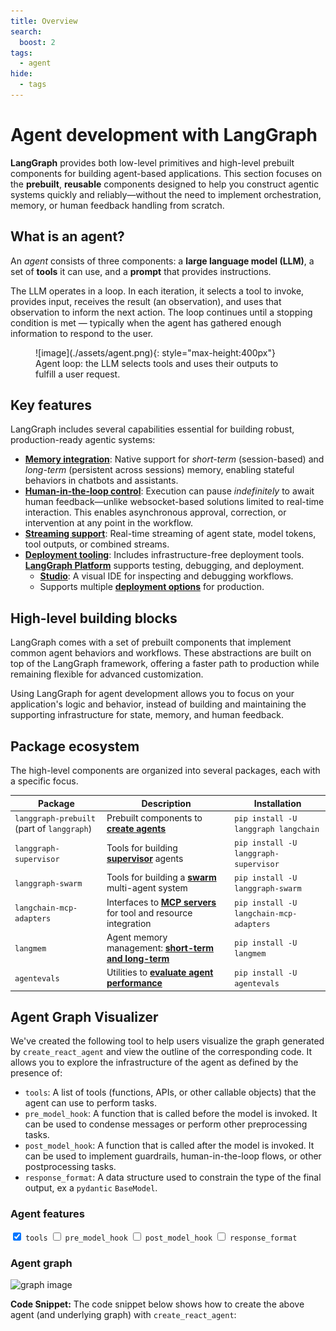```yaml
---
title: Overview
search:
  boost: 2
tags:
  - agent
hide:
  - tags
---
```


# Agent development with LangGraph

**LangGraph** provides both low-level primitives and high-level prebuilt components for building agent-based applications. This section focuses on the **prebuilt**, **reusable** components designed to help you construct agentic systems quickly and reliably—without the need to implement orchestration, memory, or human feedback handling from scratch.

## What is an agent?

An *agent* consists of three components: a **large language model (LLM)**, a set of **tools** it can use, and a **prompt** that provides instructions.

The LLM operates in a loop. In each iteration, it selects a tool to invoke, provides input, receives the result (an observation), and uses that observation to inform the next action. The loop continues until a stopping condition is met — typically when the agent has gathered enough information to respond to the user.

<figure markdown="1">
![image](./assets/agent.png){: style="max-height:400px"}
<figcaption>Agent loop: the LLM selects tools and uses their outputs to fulfill a user request.</figcaption>
</figure>

## Key features

LangGraph includes several capabilities essential for building robust, production-ready agentic systems:

- [**Memory integration**](./memory.md): Native support for *short-term* (session-based) and *long-term* (persistent across sessions) memory, enabling stateful behaviors in chatbots and assistants.
- [**Human-in-the-loop control**](./human-in-the-loop.md): Execution can pause *indefinitely* to await human feedback—unlike websocket-based solutions limited to real-time interaction. This enables asynchronous approval, correction, or intervention at any point in the workflow.
- [**Streaming support**](./streaming.md): Real-time streaming of agent state, model tokens, tool outputs, or combined streams.
- [**Deployment tooling**](./deployment.md): Includes infrastructure-free deployment tools. [**LangGraph Platform**](https://langchain-ai.github.io/langgraph/concepts/langgraph_platform/) supports testing, debugging, and deployment.
    - **[Studio](https://langchain-ai.github.io/langgraph/concepts/langgraph_studio/)**: A visual IDE for inspecting and debugging workflows.
    - Supports multiple [**deployment options**](https://langchain-ai.github.io/langgraph/tutorials/deployment/) for production.

## High-level building blocks

LangGraph comes with a set of prebuilt components that implement common agent behaviors and workflows. These abstractions are built on top of the LangGraph framework, offering a faster path to production while remaining flexible for advanced customization.

Using LangGraph for agent development allows you to focus on your application's logic and behavior, instead of building and maintaining the supporting infrastructure for state, memory, and human feedback.

## Package ecosystem

The high-level components are organized into several packages, each with a specific focus.

| Package                                    | Description                                                                 | Installation                            |
|--------------------------------------------|-----------------------------------------------------------------------------|-----------------------------------------|
| `langgraph-prebuilt` (part of `langgraph`) | Prebuilt components to [**create agents**](./agents.md)                     | `pip install -U langgraph langchain`    |
| `langgraph-supervisor`                     | Tools for building [**supervisor**](./multi-agent.md#supervisor) agents     | `pip install -U langgraph-supervisor`   |
| `langgraph-swarm`                          | Tools for building a [**swarm**](./multi-agent.md#swarm) multi-agent system | `pip install -U langgraph-swarm`        |
| `langchain-mcp-adapters`                   | Interfaces to [**MCP servers**](./mcp.md) for tool and resource integration | `pip install -U langchain-mcp-adapters` |
| `langmem`                                  | Agent memory management: [**short-term and long-term**](./memory.md)        | `pip install -U langmem`                |
| `agentevals`                               | Utilities to [**evaluate agent performance**](./evals.md)                   | `pip install -U agentevals`             |

## Agent Graph Visualizer

We've created the following tool to help users visualize the graph generated by `create_react_agent` and view the outline of the corresponding code.
It allows you to explore the infrastructure of the agent as defined by the presence of:

* `tools`: A list of tools (functions, APIs, or other callable objects) that the agent can use to perform tasks.
* `pre_model_hook`: A function that is called before the model is invoked. It can be used to condense messages or perform other preprocessing tasks.
* `post_model_hook`: A function that is called after the model is invoked. It can be used to implement guardrails, human-in-the-loop flows, or other postprocessing tasks.
* `response_format`: A data structure used to constrain the type of the final output, ex a `pydantic` `BaseModel`.

<div class="agent-layout">
  <div class="agent-graph-features-container">
    <div class="agent-graph-features">
      <h3 class="agent-section-title">Agent features</h3>
      <label><input type="checkbox" id="tools" checked> <code>tools</code></label>
      <label><input type="checkbox" id="pre_model_hook"> <code>pre_model_hook</code></label>
      <label><input type="checkbox" id="post_model_hook"> <code>post_model_hook</code></label>
      <label><input type="checkbox" id="response_format"> <code>response_format</code></label>
    </div>
  </div>

  <div class="agent-graph-container">
    <h3 class="agent-section-title">Agent graph</h3>
    <img id="agent-graph-img" src="../assets/react_agent_graphs/0001.svg" alt="graph image" style="max-width: 100%;"/>
  </div>
</div>


**Code Snippet:** The code snippet below shows how to create the above agent (and underlying graph) with `create_react_agent`:

<div class="language-python">
  <pre><code id="agent-code" class="language-python"></code></pre>
</div>


<script>
function getCheckedValue(id) {
  return document.getElementById(id).checked ? "1" : "0";
}

function getKey() {
  return [
    getCheckedValue("response_format"),
    getCheckedValue("post_model_hook"),
    getCheckedValue("pre_model_hook"),
    getCheckedValue("tools")
  ].join("");
}

function generateCodeSnippet({ tools, pre, post, response }) {
  const lines = [
    "from langgraph.prebuilt import create_react_agent",
    "from langchain_openai import ChatOpenAI"
  ];

  if (response) lines.push("from pydantic import BaseModel");

  lines.push("", 'model = ChatOpenAI("o4-mini")', "");

  if (tools) {
    lines.push(
      "def tool() -> None:",
      '    """Testing tool."""',
      "    ...",
      ""
    );
  }

  if (pre) {
    lines.push(
      "def pre_model_hook() -> None:",
      '    """Pre-model hook."""',
      "    ...",
      ""
    );
  }

  if (post) {
    lines.push(
      "def post_model_hook() -> None:",
      '    """Post-model hook."""',
      "    ...",
      ""
    );
  }

  if (response) {
    lines.push(
      "class ResponseFormat(BaseModel):",
      '    """Response format for the agent."""',
      "    result: str",
      ""
    );
  }

  lines.push("agent = create_react_agent(");
  lines.push("    model,");

  if (tools) lines.push("    tools=[tool],");
  if (pre) lines.push("    pre_model_hook=pre_model_hook,");
  if (post) lines.push("    post_model_hook=post_model_hook,");
  if (response) lines.push("    response_format=ResponseFormat,");

  lines.push(")", "", "agent.get_graph().draw_mermaid_png()");

  return lines.join("\n");
}

async function render() {
  const key = getKey();
  document.getElementById("agent-graph-img").src = `../assets/react_agent_graphs/${key}.svg`;

  const state = {
    tools: document.getElementById("tools").checked,
    pre: document.getElementById("pre_model_hook").checked,
    post: document.getElementById("post_model_hook").checked,
    response: document.getElementById("response_format").checked
  };

  document.getElementById("agent-code").textContent = generateCodeSnippet(state);
}

function initializeWidget() {
  render(); // no need for `await` here
  document.querySelectorAll(".agent-graph-features input").forEach((input) => {
    input.addEventListener("change", render);
  });
}

// Init for both full reload and SPA nav (used by MkDocs Material)
window.addEventListener("DOMContentLoaded", initializeWidget);
document$.subscribe(initializeWidget);
</script>
